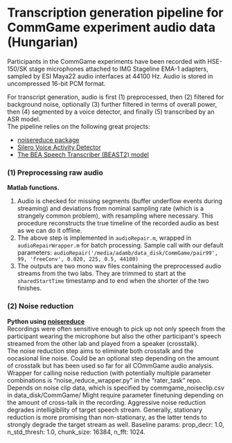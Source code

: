 # Transcription generation pipeline for CommGame experiment audio data (Hungarian)

Participants in the CommGame experiments have been recorded with HSE-150/SK stage microphones attached to IMG Stageline EMA-1 adapters, sampled by ESI Maya22 audio interfaces at 44100 Hz. Audio is stored in uncompressed 16-bit PCM format.  

For transcript generation, audio is first (1) preprocessed, then (2) filtered for background noise, optionally (3) further filtered in terms of overall power, then (4) segmented by a voice detector, and finally (5) transcribed by an ASR model.  
The pipeline relies on the following great projects:  

* [noisereduce package](https://github.com/timsainb/noisereduce)
* [Silero Voice Activity Detector](https://github.com/snakers4/silero-vad)
* [The BEA Speech Transcriber (BEAST2) model](https://phon.nytud.hu/bea/bea-base.html?lang=en)

### (1) Preprocessing raw audio  
**Matlab functions.**  
1. Audio is checked for missing segments (buffer underflow events during streaming) and deviations from nominal sampling rate (which is a strangely common problem), with resampling where necessary. This procedure reconstructs the true timeline of the recorded audio as best as we can do it offline. 
2. The above step is implemented in `audioRepair.m`, wrapped in `audioRepairWrapper.m` for batch processing. Sample call with our default parameters:
      ```audioRepair('/media/adamb/data_disk/CommGame/pair99', 99, 'freeConv', 0.020, 225, 0.5, 44100)```
4. The outputs are two mono wav files containing the preprocessed audio streams from the two labs. They are trimmed to start at the `sharedStartTime` timestamp and to end when the shorter of the two finishes.

### (2) Noise reduction  
**Python using [noisereduce](https://github.com/timsainb/noisereduce)**  
Recordings were often sensitive enough to pick up not only speech from the participant wearing the microphone but also the other participant's speech streamed from the other lab and played from a speaker (crosstalk).  
The noise reduction step aims to eliminate both crosstalk and the oocasional line noise. Could be an optional step depending on the amount of crosstalk but has been used so far for all COmmGame audio analysis.  
Wrapper for calling noise reduction (with potentially multiple parameter combinations is “noise_reduce_wrapper.py” in the “rater_task” repo.
Depends on noise clip data, which is specified by commgame_noiseclip.csv in data_disk/CommGame/
Might require parameter finetuning depending on the amount of cross-talk in the recording. Aggressive noise reduction degrades intelligibility of target speech stream. Generally, stationary reduction is more promising than non-stationary, as the latter tends to strongly degrade the target stream as well. Baseline params: prop_decr: 1.0, n_std_thresh: 1.0, chunk_size: 16384, n_fft: 1024.
